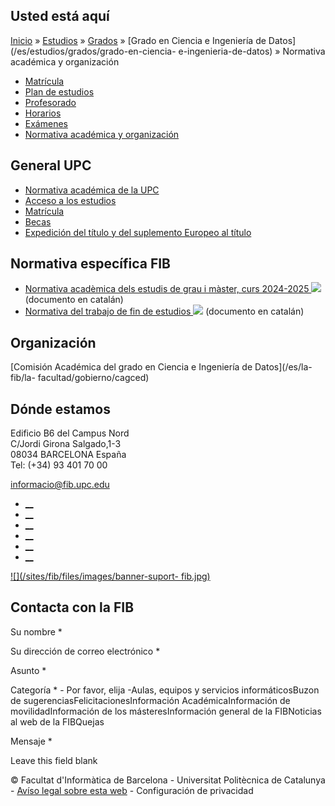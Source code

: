 ## Usted está aquí

[Inicio](/es) » [Estudios](/es/estudios) » [Grados](/es/estudios/grados) »
[Grado en Ciencia e Ingeniería de Datos](/es/estudios/grados/grado-en-ciencia-
e-ingenieria-de-datos) » Normativa académica y organización

  * [Matrícula](/es/estudios/grados/grado-en-ciencia-e-ingenieria-de-datos/matricula)
  * [Plan de estudios](/es/estudios/grados/grado-en-ciencia-e-ingenieria-de-datos/plan-de-estudios)
  * [Profesorado](/es/estudios/grados/grado-en-ciencia-e-ingenieria-de-datos/profesorado)
  * [Horarios](/es/estudios/grados/grado-en-ciencia-e-ingenieria-de-datos/horarios)
  * [Exámenes](/es/estudios/grados/grado-en-ciencia-e-ingenieria-de-datos/examenes)
  * [Normativa académica y organización](/es/estudios/grados/grado-en-ciencia-e-ingenieria-de-datos/normativa-academica-y-organizacion)

## General UPC

  * [Normativa académica de la UPC ](http://www.upc.edu/sga/es/normativas/NormativasAcademicas)
  * [Acceso a los estudios](https://www.upc.edu/sga/es/acceso) 
  * [Matrícula](http://www.upc.edu/sga/es/matricula-e)
  * [Becas](https://www.upc.edu/sga/es/Becas)
  * [Expedición del título y del suplemento Europeo al título ](http://www.upc.edu/sga/es/TitulosySET)

## Normativa específica FIB

  * [Normativa acadèmica dels estudis de grau i màster, curs 2024-2025 ![](/sites/fib/files/images/pdf.png)](/sites/fib/files/documents/estudis/normativa-academica-fib-2024-2025-ca.pdf) (documento en catalán)
  * [Normativa del trabajo de fin de estudios ![](/sites/fib/files/images/pdf.png)](/sites/fib/files/documents/estudis/normativa-tfe-fib-ca.pdf) (documento en catalán)

## Organización

[Comisión Académica del grado en Ciencia e Ingeniería de Datos](/es/la-fib/la-
facultad/gobierno/cagced)



## Dónde estamos

Edificio B6 del Campus Nord  
C/Jordi Girona Salgado,1-3  
08034 BARCELONA España  
Tel: (+34) 93 401 70 00

[informacio@fib.upc.edu](mailto:informacio@fib.upc.edu)

  * [__](/es/noticies/rss.rss)
  * [__](https://www.facebook.com/fib.upc)
  * [__](https://twitter.com/fib_upc)
  * [__](https://www.flickr.com/photos/fib-upc/albums)
  * [__](https://www.youtube.com/user/mediafib)
  * [__](https://www.instagram.com/fib.upc/)

[![](/sites/fib/files/images/banner-suport-
fib.jpg)](http://suport.fib.upc.edu)

## Contacta con la FIB

Su nombre *

Su dirección de correo electrónico *

Asunto *

Categoría * \- Por favor, elija -Aulas, equipos y servicios informáticosBuzon
de sugerenciasFelicitacionesInformación AcadémicaInformación de
movilidadInformación de los másteresInformación general de la FIBNoticias al
web de la FIBQuejas

Mensaje *

Leave this field blank

© Facultat d'Informàtica de Barcelona - Universitat Politècnica de Catalunya -
[Avíso legal sobre esta web](/es/aviso-legal-sobre-esta-web) \- Configuración
de privacidad

